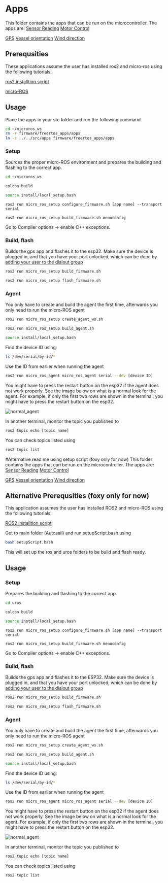 # Apps
This folder contains the apps that can be run on the microcontroller.
The apps are:
[Sensor Reading](https://github.com/AutoSail-MDH/AutoSail/tree/main/uros/src/apps/wind_direction)
[Motor Control](https://github.com/AutoSail-MDH/AutoSail/tree/main/uros/src/apps/wind_direction)

[GPS](https://github.com/AutoSail-MDH/AutoSail/tree/main/uros/src/apps/gps)
[Vessel orientation](https://github.com/AutoSail-MDH/AutoSail/tree/main/uros/src/apps/vessel_orientation)
[Wind direction](https://github.com/AutoSail-MDH/AutoSail/tree/main/uros/src/apps/wind_direction)


## Prerequsities
These applications assume the user has installed ros2 and micro-ros using the following tutorials:

[ros2 installtion script](https://github.com/Tiryoh/ros2_setup_scripts_ubuntu)

[micro-ROS](https://micro.ros.org/docs/tutorials/core/first_application_rtos/freertos/)

## Usage

Place the apps in your src folder and run the following command.

```bash
cd ~/microros_ws
rm -r firmware/freertos_apps/apps
ln -s ../../src/apps firmware/freertos_apps/apps
```

### Setup
Sources the proper micro-ROS environment and prepares the building and flashing to the correct app.
```bash
cd ~/microros_ws

colcon build

source install/local_setup.bash
```
```
ros2 run micro_ros_setup configure_firmware.sh [app name] --transport serial
```
```
ros2 run micro_ros_setup build_firmware.sh menuconfig
```
Go to Compiler options -> enable C++ exceptions.

### Build, flash
Builds the gps app and flashes it to the esp32. Make sure the device is plugged in, and that you have your port unlocked, which can be done by [adding your user to the dialout group](https://docs.espressif.com/projects/esp-idf/en/latest/esp32/get-started/establish-serial-connection.html#linux-dialout-group)
```bash
ros2 run micro_ros_setup build_firmware.sh

ros2 run micro_ros_setup flash_firmware.sh
```
### Agent

You only have to create and build the agent the first time, afterwards you only need to run the micro-ROS agent
```bash
ros2 run micro_ros_setup create_agent_ws.sh

ros2 run micro_ros_setup build_agent.sh

source install/local_setup.bash
```
Find the device ID using:
```bash
ls /dev/serial/by-id/*
```
Use the ID from earlier when running the agent
```bash
ros2 run micro_ros_agent micro_ros_agent serial --dev [device ID]
```
You might have to press the restart button on the esp32 if the agent does not work properly. See the image below on what is a normal look for the agent. For example, if only the first two rows are shown in the terminal, you might have to press the restart button on the esp32.

![normal_agent](https://user-images.githubusercontent.com/31732187/141467001-6a39c2ac-4bb9-48d2-903c-675f5fb736d9.png)

In another terminal, monitor the topic you published to
```bash
ros2 topic echo [topic name]
```
You can check topics listed using 
```bash
ros2 topic list
```


#Alternative read me using setup script (foxy only for now)
This folder contains the apps that can be run on the microcontroller.
The apps are:
[Sensor Reading](https://github.com/AutoSail-MDH/AutoSail/tree/main/uros/src/apps/wind_direction)
[Motor Control](https://github.com/AutoSail-MDH/AutoSail/tree/main/uros/src/apps/wind_direction)

[GPS](https://github.com/AutoSail-MDH/AutoSail/tree/main/uros/src/apps/gps)
[Vessel orientation](https://github.com/AutoSail-MDH/AutoSail/tree/main/uros/src/apps/vessel_orientation)
[Wind direction](https://github.com/AutoSail-MDH/AutoSail/tree/main/uros/src/apps/wind_direction)


## Alternative Prerequsities (foxy only for now)
This application assumes the user has installed ROS2 and micro-ROS using the following tutorials:

[ROS2 installtion script](https://github.com/Tiryoh/ros2_setup_scripts_ubuntu)

Got to main folder (Autosail) and run setupScript.bash using
```bash
bash setupScript.bash
```
This will set up the ros and uros folders to be build and flash ready.

## Usage
### Setup
Prepares the building and flashing to the correct app.
```bash
cd uros

colcon build

source install/local_setup.bash
```
```
ros2 run micro_ros_setup configure_firmware.sh [app name] --transport serial
```
```
ros2 run micro_ros_setup build_firmware.sh menuconfig
```
Go to Compiler options -> enable C++ exceptions.

### Build, flash
Builds the gps app and flashes it to the ESP32. Make sure the device is plugged in, and that you have your port unlocked, which can be done by [adding your user to the dialout group](https://docs.espressif.com/projects/esp-idf/en/latest/esp32/get-started/establish-serial-connection.html#linux-dialout-group)
```bash
ros2 run micro_ros_setup build_firmware.sh

ros2 run micro_ros_setup flash_firmware.sh
```
### Agent

You only have to create and build the agent the first time, afterwards you only need to run the micro-ROS agent
```bash
ros2 run micro_ros_setup create_agent_ws.sh

ros2 run micro_ros_setup build_agent.sh

source install/local_setup.bash
```
Find the device ID using:
```bash
ls /dev/serial/by-id/*
```
Use the ID from earlier when running the agent
```bash
ros2 run micro_ros_agent micro_ros_agent serial --dev [device ID]
```
You might have to press the restart button on the esp32 if the agent does not work properly. See the image below on what is a normal look for the agent. For example, if only the first two rows are shown in the terminal, you might have to press the restart button on the esp32.

![normal_agent](https://user-images.githubusercontent.com/31732187/141467001-6a39c2ac-4bb9-48d2-903c-675f5fb736d9.png)

In another terminal, monitor the topic you published to
```bash
ros2 topic echo [topic name]
```
You can check topics listed using 
```bash
ros2 topic list
```
